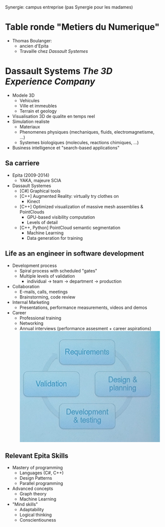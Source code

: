 Synergie: campus entreprise (pas Synergie pour les madames)

# Table ronde "Metiers du Numerique"
* Thomas Boulanger:
    * ancien d'Epita
    * Travaille chez *Dassault Systemes*

# Dassault Systems *The 3D Experience Company*
* Modele 3D
    * Vehicules
    * Ville et immeubles
    * Terrain et geology
* Visualisation 3D de qualite en temps reel
* Simulation realiste
    * Materiaux
    * Phenomenes physiques (mechaniques, fluids, electromagnetisme, ...)
    * Systemes biologiques (molecules, reactions chimiques, ...)
* Business intelligence et "search-based applications"

## Sa carriere
* Epita (2009-2014)
    * YAKA, majeure SCIA
* Dassault Systemes
    * [C#] Graphical tools
    * [C++] Augmented Reality: virtually try clothes on
        * Kinect
    * [C++] Optimized visualization of massive mesh assemblies & PointClouds
        * GPU-based visibility computation
        * Levels of detail
    * [C++, Python] PointCloud semantic segmentation
        * Machine Learning
        * Data generation for training
## Life as an engineer in software development
* Development process
    * Spiral process with scheduled "gates"
    * Multiple levels of validation
        * individual -> team -> department -> production
* Collaboration
    * E-mails, calls, meetings
    * Brainstorming, code review
* Internal Marketing
    * Presentations, performance measurements, videos and demos
* Career
    * Professional training
    * Networking
    * Annual interviews (performance assesment + career aspirations)
![Cycle](cycle.jpg)

## Relevant Epita Skills
* Mastery of programming
    * Languages (C#, C++)
    * Design Patterns
    * Parallel programming
* Advanced concepts
    * Graph theory
    * Machine Learning
* "Mind skills"
    * Adaptability
    * Logical thinking
    * Conscientiouness
